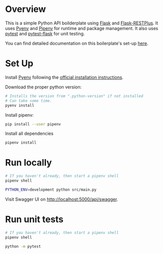 # Overview

This is a simple Python API boilderplate
using [Flask](http://flask.pocoo.org/) and [Flask-RESTPlus](https://flask-restplus.readthedocs.io/en/stable/).
It uses [Pyenv](https://github.com/pyenv/pyenv) and [Pipenv](https://pipenv.readthedocs.io/en/latest/)
for runtime and package management.
It also uses [pytest](https://docs.pytest.org/en/latest/) and [pytest-flask](https://pytest-flask.readthedocs.io/en/latest/)
for unit testing.

You can find detailed documentation on this boilerplate's set-up [here](https://nikgrozev.com/2018/10/12/python-api-with-flask-and-flask-restplus/). 

# Set Up

Install [Pyenv](https://github.com/pyenv/pyenv) following the [official installation instructions](https://github.com/pyenv/pyenv#installation).

Download the proper python version:

```bash
# Installs the version from ".python-version" if not installed 
# Can take some time.
pyenv install
```

Install pipenv:

```bash
pip install --user pipenv
```

Install all dependencies

```bash
pipenv install
```

# Run locally

```bash
# If you haven't already, then start a pipenv shell
pipenv shell

PYTHON_ENV=development python src/main.py
```

Visit Swagger UI on [http://localhost:5000/api/swagger](http://localhost:5000/api/swagger).

# Run unit tests


```bash
# If you haven't already, then start a pipenv shell
pipenv shell

python -m pytest
```